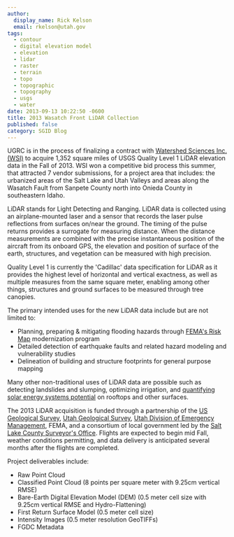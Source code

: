 ```yaml
---
author:
  display_name: Rick Kelson
  email: rkelson@utah.gov
tags:
  - contour
  - digital elevation model
  - elevation
  - lidar
  - raster
  - terrain
  - topo
  - topographic
  - topography
  - usgs
  - water
date: 2013-09-13 10:22:50 -0600
title: 2013 Wasatch Front LiDAR Collection
published: false
category: SGID Blog
---
```


UGRC is in the process of finalizing a contract with [Watershed Sciences Inc. (WSI)](https://quantumspatial.com/ 'WSI') to acquire 1,352 square miles of USGS Quality Level 1 LiDAR elevation data in the Fall of 2013. WSI won a competitive bid process this summer, that attracted 7 vendor submissions, for a project area that includes: the urbanized areas of the Salt Lake and Utah Valleys and areas along the Wasatch Fault from Sanpete County north into Onieda County in southeastern Idaho.

LiDAR stands for Light Detecting and Ranging. LiDAR data is collected using an airplane-mounted laser and a sensor that records the laser pulse reflections from surfaces on/near the ground. The timing of the pulse returns provides a surrogate for measuring distance. When the distance measurements are combined with the precise instantaneous position of the aircraft from its onboard GPS, the elevation and position of surface of the earth, structures, and vegetation can be measured with high precision.

Quality Level 1 is currently the 'Cadillac' data specification for LiDAR as it provides the highest level of horizontal and vertical exactness, as well as multiple measures from the same square meter, enabling among other things, structures and ground surfaces to be measured through tree canopies.

The primary intended uses for the new LiDAR data include but are not limited to:

- Planning, preparing & mitigating flooding hazards through [FEMA's Risk Map](https://www.fema.gov/risk-mapping-assessment-and-planning-risk-map) modernization program
- Detailed detection of earthquake faults and related hazard modeling and vulnerability studies
- Delineation of building and structure footprints for general purpose mapping

Many other non-traditional uses of LiDAR data are possible such as detecting landslides and slumping, optimizing irrigation, and [quantifying solar energy systems potential](https://www.slideshare.net/bgranberg/salt-lake-solar-ignite) on rooftops and other surfaces.

The 2013 LiDAR acquisition is funded through a partnership of the [US Geological Survey](https://earthquake.usgs.gov/), [Utah Geological Survey](https://geology.utah.gov/), [Utah Division of Emergency Management](https://dem.utah.gov/), FEMA, and a consortium of local government led by the [Salt Lake County Surveyor's Office](https://slco.org/surveyor/). Flights are expected to begin mid Fall, weather conditions permitting, and data delivery is anticipated several months after the flights are completed.

Project deliverables include:

- Raw Point Cloud
- Classified Point Cloud (8 points per square meter with 9.25cm vertical RMSE)
- Bare-Earth Digital Elevation Model (DEM) (0.5 meter cell size with 9.25cm vertical RMSE and Hydro-Flattening)
- First Return Surface Model (0.5 meter cell size)
- Intensity Images (0.5 meter resolution GeoTIFFs)
- FGDC Metadata
